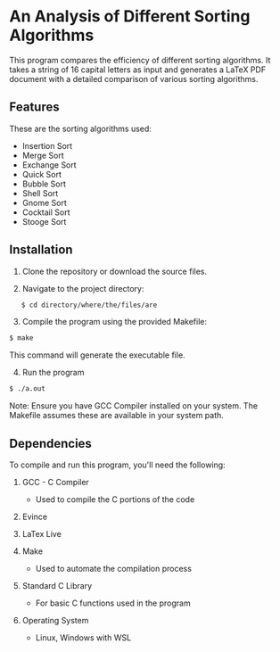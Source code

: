 # An Analysis of Different Sorting Algorithms

This program compares the efficiency of different sorting algorithms. It takes a string of 16 capital letters as input and generates a LaTeX PDF document with a detailed comparison of various sorting algorithms.

## Features

These are the sorting algorithms used:

- Insertion Sort
- Merge Sort
- Exchange Sort
- Quick Sort
- Bubble Sort
- Shell Sort
- Gnome Sort
- Cocktail Sort
- Stooge Sort

## Installation

1. Clone the repository or download the source files.

2. Navigate to the project directory:

```bash
   $ cd directory/where/the/files/are
```

3. Compile the program using the provided Makefile:

```bash
$ make
```
This command will generate the executable file.

4. Run the program
```bash
$ ./a.out
```

Note: Ensure you have GCC Compiler installed on your system. The Makefile assumes these are available in your system path.

## Dependencies

To compile and run this program, you'll need the following:

1. GCC - C Compiler
   - Used to compile the C portions of the code

2. Evince

3. LaTex Live

3. Make
   - Used to automate the compilation process

4. Standard C Library
   - For basic C functions used in the program

5. Operating System
   - Linux, Windows with WSL
   